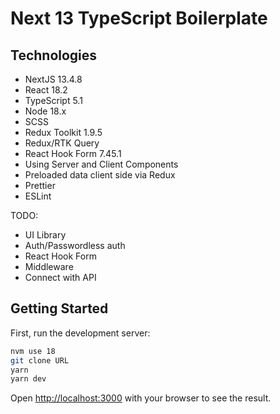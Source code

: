 # Next 13 TypeScript Boilerplate

## Technologies

- NextJS 13.4.8
- React 18.2
- TypeScript 5.1
- Node 18.x
- SCSS
- Redux Toolkit 1.9.5
- Redux/RTK Query
- React Hook Form 7.45.1
- Using Server and Client Components
- Preloaded data client side via Redux
- Prettier
- ESLint

TODO:

- UI Library
- Auth/Passwordless auth
- React Hook Form
- Middleware
- Connect with API

## Getting Started

First, run the development server:

```bash
nvm use 18
git clone URL
yarn
yarn dev
```

Open [http://localhost:3000](http://localhost:3000) with your browser to see the result.

